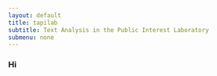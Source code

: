 ```yaml
---
layout: default
title: tapilab
subtitle: Text Analysis in the Public Interest Laboratory
submenu: none
---
```


### Hi ###

